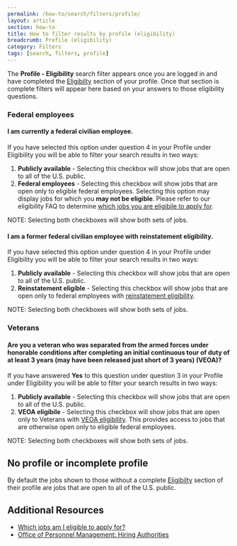 ```yaml
---
permalink: /how-to/search/filters/profile/
layout: article
section: how-to
title: How to filter results by profile (eligibility)
breadcrumb: Profile (eligibility)
category: Filters
tags: [search, filters, profile]
---
```


The **Profile - Eligibility** search filter appears once you are logged in and have completed the [Eligibilty](https://www.usajobs.gov/Applicant/Profile/HiringEligibilityData/) section of your profile. Once that section is complete filters will appear here based on your answers to those eligibility questions.

### Federal employees

#### I am currently a federal civilian employee.

If you have selected this option under question 4 in your Profile under Eligibility you will be able to filter your search results in two ways:

1. **Publicly available** - Selecting this checkbox will show jobs that are open to all of the U.S. public.
2. **Federal employees** - Selecting this checkbox will show jobs that are open only to eligible federal employees. Selecting this option may display jobs for which you <strong>may not be eligible</strong>. Please refer to our eligibility FAQ to determine [which jobs you are eligibile to apply for](../../../../faq/application/eligibility/).

NOTE: Selecting both checkboxes will show both sets of jobs.

#### I am a former federal civilian employee with reinstatement eligibility.

If you have selected this option under question 4 in your Profile under Eligibility you will be able to filter your search results in two ways:

1. **Publicly available** - Selecting this checkbox will show jobs that are open to all of the U.S. public.
2. **Reinstatement eligible** - Selecting this checkbox will show jobs that are open only to federal employees with [reinstatement eligibility](../../../../working-in-government/unique-hiring-paths/federal-employees/reinstatement/).

NOTE: Selecting both checkboxes will show both sets of jobs.

### Veterans

#### Are you a veteran who was separated from the armed forces under honorable conditions after completing an initial continuous tour of duty of at least 3 years (may have been released just short of 3 years) (VEOA)?

If you have answered **Yes** to this question under question 3 in your Profile under Eligibility you will be able to filter your search results in two ways:

1. **Publicly available** - Selecting this checkbox will show jobs that are open to all of the U.S. public.
2. **VEOA eligibile** - Selecting this checkbox will show jobs that are open only to Veterans with [VEOA eligibility](../../../../working-in-government/unique-hiring-paths/veterans/veoa/). This provides access to jobs that are otherwise open only to eligible federal employees.

NOTE: Selecting both checkboxes will show both sets of jobs.

## No profile or incomplete profile

By default the jobs shown to those without a complete [Eligibilty](https://www.usajobs.gov/Applicant/Profile/HiringEligibilityData/) section of their profile are jobs that are open to all of the U.S. public.


## Additional Resources

* [Which jobs am I eligible to apply for?](../../../../faq/application/eligibility/)
* [Office of Personnel Management: Hiring Authorities](http://www.opm.gov/hr_practitioners/lawsregulations/appointingauthorities/index.asp#InterchangeAgreementsWithOtherMeritSystems)
